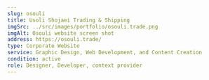 ```yaml
---
slug: osouli
title: Usoli Shojaei Trading & Shipping
imgSrc: ../src/images/portfolio/osouli.trade.png
imgAlt: Osouli website screen shot
address: https://osouli.trade/
type: Corporate Website
service: Graphic Design, Web Development, and Content Creation
condition: active
role: Designer, Developer, context provider
---
```

